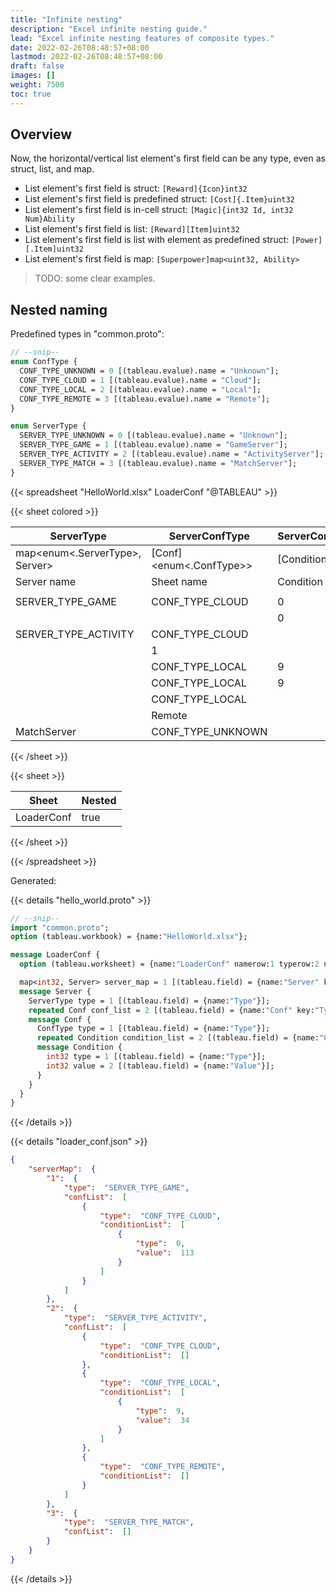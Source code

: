 ```yaml
---
title: "Infinite nesting"
description: "Excel infinite nesting guide."
lead: "Excel infinite nesting features of composite types."
date: 2022-02-26T08:48:57+08:00
lastmod: 2022-02-26T08:48:57+08:00
draft: false
images: []
weight: 7500
toc: true
---
```


## Overview

Now, the horizontal/vertical list element's first field can be any type, even as struct, list, and map.

- List element's first field is struct: `[Reward]{Icon}int32`
- List element's first field is predefined struct: `[Cost]{.Item}uint32`
- List element's first field is in-cell struct: `[Magic]{int32 Id, int32 Num}Ability`
- List element's first field is list: `[Reward][Item]uint32`
- List element's first field is list with element as predefined struct: `[Power][.Item]uint32`
- List element's first field is map: `[Superpower]map<uint32, Ability>`

> TODO: some clear examples.

## Nested naming

Predefined types in "common.proto":

```protobuf
// --snip--
enum ConfType {
  CONF_TYPE_UNKNOWN = 0 [(tableau.evalue).name = "Unknown"];
  CONF_TYPE_CLOUD = 1 [(tableau.evalue).name = "Cloud"];
  CONF_TYPE_LOCAL = 2 [(tableau.evalue).name = "Local"];
  CONF_TYPE_REMOTE = 3 [(tableau.evalue).name = "Remote"];
}

enum ServerType {
  SERVER_TYPE_UNKNOWN = 0 [(tableau.evalue).name = "Unknown"];
  SERVER_TYPE_GAME = 1 [(tableau.evalue).name = "GameServer"];
  SERVER_TYPE_ACTIVITY = 2 [(tableau.evalue).name = "ActivityServer"];
  SERVER_TYPE_MATCH = 3 [(tableau.evalue).name = "MatchServer"];
}
```

{{< spreadsheet "HelloWorld.xlsx" LoaderConf "@TABLEAU" >}}

{{< sheet colored >}}

| ServerType                     | ServerConfType          | ServerConfConditionType | ServerConfConditionValue |
|--------------------------------|-------------------------|-------------------------|--------------------------|
| map<enum<.ServerType>, Server> | [Conf]<enum<.ConfType>> | [Condition]<int32>      | int32                    |
| Server name                    | Sheet name              | Condition type          | Condition value          |
|                                |                         |                         |                          |
| SERVER_TYPE_GAME               | CONF_TYPE_CLOUD         | 0                       | 113                      |
|                                |                         | 0                       | 134                      |
| SERVER_TYPE_ACTIVITY           | CONF_TYPE_CLOUD         |                         |                          |
|                                | 1                       |                         |                          |
|                                | CONF_TYPE_LOCAL         | 9                       | 34                       |
|                                | CONF_TYPE_LOCAL         | 9                       | 12                       |
|                                | CONF_TYPE_LOCAL         |                         |                          |
|                                | Remote                  |                         |                          |
| MatchServer                    | CONF_TYPE_UNKNOWN       |                         |                          |

{{< /sheet >}}

{{< sheet >}}

| Sheet      | Nested |
|------------|--------|
| LoaderConf | true   |

{{< /sheet >}}

{{< /spreadsheet >}}

Generated:

{{< details "hello_world.proto" >}}

```protobuf
// --snip--
import "common.proto";
option (tableau.workbook) = {name:"HelloWorld.xlsx"};

message LoaderConf {
  option (tableau.worksheet) = {name:"LoaderConf" namerow:1 typerow:2 noterow:3 datarow:4 nested:true};

  map<int32, Server> server_map = 1 [(tableau.field) = {name:"Server" key:"Type" layout:LAYOUT_VERTICAL}];
  message Server {
    ServerType type = 1 [(tableau.field) = {name:"Type"}];
    repeated Conf conf_list = 2 [(tableau.field) = {name:"Conf" key:"Type" layout:LAYOUT_VERTICAL}];
    message Conf {
      ConfType type = 1 [(tableau.field) = {name:"Type"}];
      repeated Condition condition_list = 2 [(tableau.field) = {name:"Condition" key:"Type" layout:LAYOUT_VERTICAL}];
      message Condition {
        int32 type = 1 [(tableau.field) = {name:"Type"}];
        int32 value = 2 [(tableau.field) = {name:"Value"}];
      }
    }
  }
}
```

{{< /details >}}

{{< details "loader_conf.json" >}}

```json
{
    "serverMap":  {
        "1":  {
            "type":  "SERVER_TYPE_GAME",
            "confList":  [
                {
                    "type":  "CONF_TYPE_CLOUD",
                    "conditionList":  [
                        {
                            "type":  0,
                            "value":  113
                        }
                    ]
                }
            ]
        },
        "2":  {
            "type":  "SERVER_TYPE_ACTIVITY",
            "confList":  [
                {
                    "type":  "CONF_TYPE_CLOUD",
                    "conditionList":  []
                },
                {
                    "type":  "CONF_TYPE_LOCAL",
                    "conditionList":  [
                        {
                            "type":  9,
                            "value":  34
                        }
                    ]
                },
                {
                    "type":  "CONF_TYPE_REMOTE",
                    "conditionList":  []
                }
            ]
        },
        "3":  {
            "type":  "SERVER_TYPE_MATCH",
            "confList":  []
        }
    }
}
```

{{< /details >}}
